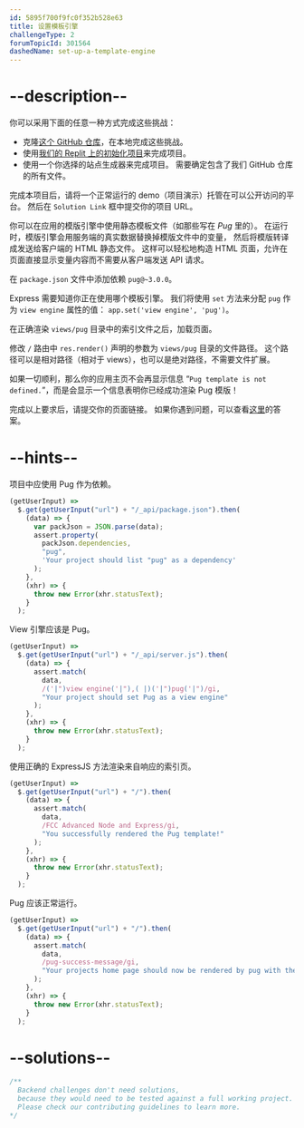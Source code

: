 ```yaml
---
id: 5895f700f9fc0f352b528e63
title: 设置模板引擎
challengeType: 2
forumTopicId: 301564
dashedName: set-up-a-template-engine
---
```


# --description--

你可以采用下面的任意一种方式完成这些挑战：

- 克隆[这个 GitHub 仓库](https://github.com/freeCodeCamp/boilerplate-advancednode/)，在本地完成这些挑战。
- 使用[我们的 Replit 上的初始化项目](https://replit.com/github/freeCodeCamp/boilerplate-advancednode)来完成项目。
- 使用一个你选择的站点生成器来完成项目。 需要确定包含了我们 GitHub 仓库的所有文件。

完成本项目后，请将一个正常运行的 demo（项目演示）托管在可以公开访问的平台。 然后在 `Solution Link` 框中提交你的项目 URL。

你可以在应用的模版引擎中使用静态模板文件（如那些写在 _Pug_ 里的）。 在运行时，模版引擎会用服务端的真实数据替换掉模版文件中的变量， 然后将模版转译成发送给客户端的 HTML 静态文件。 这样可以轻松地构造 HTML 页面，允许在页面直接显示变量内容而不需要从客户端发送 API 请求。

在 `package.json` 文件中添加依赖 `pug@~3.0.0`。

Express 需要知道你正在使用哪个模板引擎。 我们将使用 `set` 方法来分配 `pug` 作为 `view engine` 属性的值： `app.set('view engine', 'pug')`。

在正确渲染 `views/pug` 目录中的索引文件之后，加载页面。

修改 `/` 路由中 `res.render()` 声明的参数为 `views/pug` 目录的文件路径。 这个路径可以是相对路径（相对于 views），也可以是绝对路径，不需要文件扩展。

如果一切顺利，那么你的应用主页不会再显示信息 “`Pug template is not defined.`”，而是会显示一个信息表明你已经成功渲染 Pug 模版！

完成以上要求后，请提交你的页面链接。 如果你遇到问题，可以查看[这里](https://gist.github.com/camperbot/3515cd676ea4dfceab4e322f59a37791)的答案。

# --hints--

项目中应使用 Pug 作为依赖。

```js
(getUserInput) =>
  $.get(getUserInput("url") + "/_api/package.json").then(
    (data) => {
      var packJson = JSON.parse(data);
      assert.property(
        packJson.dependencies,
        "pug",
        'Your project should list "pug" as a dependency'
      );
    },
    (xhr) => {
      throw new Error(xhr.statusText);
    }
  );
```

View 引擎应该是 Pug。

```js
(getUserInput) =>
  $.get(getUserInput("url") + "/_api/server.js").then(
    (data) => {
      assert.match(
        data,
        /('|")view engine('|"),( |)('|")pug('|")/gi,
        "Your project should set Pug as a view engine"
      );
    },
    (xhr) => {
      throw new Error(xhr.statusText);
    }
  );
```

使用正确的 ExpressJS 方法渲染来自响应的索引页。

```js
(getUserInput) =>
  $.get(getUserInput("url") + "/").then(
    (data) => {
      assert.match(
        data,
        /FCC Advanced Node and Express/gi,
        "You successfully rendered the Pug template!"
      );
    },
    (xhr) => {
      throw new Error(xhr.statusText);
    }
  );
```

Pug 应该正常运行。

```js
(getUserInput) =>
  $.get(getUserInput("url") + "/").then(
    (data) => {
      assert.match(
        data,
        /pug-success-message/gi,
        "Your projects home page should now be rendered by pug with the projects .pug file unaltered"
      );
    },
    (xhr) => {
      throw new Error(xhr.statusText);
    }
  );
```

# --solutions--

```js
/**
  Backend challenges don't need solutions, 
  because they would need to be tested against a full working project. 
  Please check our contributing guidelines to learn more.
*/
```
